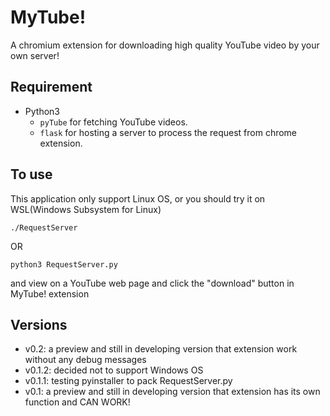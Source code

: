 # MyTube!
A chromium extension for downloading high quality YouTube video by your own server!

## Requirement
* Python3
    * `pyTube` for fetching YouTube videos.
    * `flask` for hosting a server to process the request from chrome extension.

## To use
This application only support Linux OS, or you should try it on WSL(Windows Subsystem for Linux)

```
./RequestServer
```
OR
```
python3 RequestServer.py
```
and view on a YouTube web page and click the "download" button in MyTube! extension

## Versions
* v0.2: a preview and still in developing version that extension work without any debug messages
* v0.1.2: decided not to support Windows OS
* v0.1.1: testing pyinstaller to pack RequestServer.py
* v0.1: a preview and still in developing version that extension has its own function and CAN WORK!